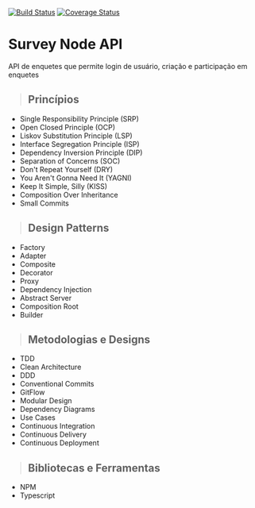 [![Build Status](https://travis-ci.org/camillamatos/survey-node-api.svg?branch=master)](https://travis-ci.org/camillamatos/survey-node-api)
[![Coverage Status](https://coveralls.io/repos/github/camillamatos/survey-node-api/badge.svg?branch=master)](https://coveralls.io/github/camillamatos/survey-node-api?branch=master)

# Survey Node API
API de enquetes que permite login de usuário, criação e participação em enquetes

> ## Princípios

* Single Responsibility Principle (SRP)
* Open Closed Principle (OCP)
* Liskov Substitution Principle (LSP)
* Interface Segregation Principle (ISP)
* Dependency Inversion Principle (DIP)
* Separation of Concerns (SOC)
* Don't Repeat Yourself (DRY)
* You Aren't Gonna Need It (YAGNI)
* Keep It Simple, Silly (KISS)
* Composition Over Inheritance
* Small Commits

> ## Design Patterns

* Factory
* Adapter
* Composite
* Decorator
* Proxy
* Dependency Injection
* Abstract Server
* Composition Root
* Builder

> ## Metodologias e Designs

* TDD
* Clean Architecture
* DDD
* Conventional Commits
* GitFlow
* Modular Design
* Dependency Diagrams
* Use Cases
* Continuous Integration
* Continuous Delivery
* Continuous Deployment

> ## Bibliotecas e Ferramentas

* NPM
* Typescript
